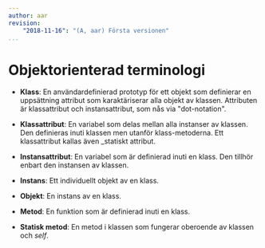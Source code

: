 ```yaml
---
author: aar
revision:
    "2018-11-16": "(A, aar) Första versionen"
...
```

Objektorienterad terminologi
=======================

* **Klass**: En användardefinierad prototyp för ett objekt som definierar en uppsättning attribut som karaktäriserar alla objekt av klassen. Attributen är klassattribut och instansattribut, som nås via "dot-notation".

* **Klassattribut**: En variabel som delas mellan alla instanser av klassen. Den definieras inuti klassen men utanför klass-metoderna. Ett klassattribut kallas även _statiskt attribut.

* **Instansattribut**: En variabel som är definierad inuti en klass. Den tillhör enbart den instansen av klassen.

* **Instans**: Ett individuellt objekt av en klass.

* **Objekt**: En instans av en klass.

* **Metod**: En funktion som är definierad inuti en klass.

* **Statisk metod**: En metod i klassen som fungerar oberoende av klassen och _self_.
